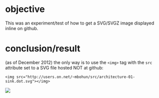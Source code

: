 # objective
This was an experiment/test of how to get a SVG/SVGZ image displayed inline on github.

# conclusion/result
(as of December 2012) the only way is to use the `<img>` tag with the `src` attribute set to a SVG file hosted NOT at github:
```
<img src="http://users.on.net/~mbohun/src/architecture-01-sink.dot.svg"></img>
```

<img src="http://users.on.net/~mbohun/src/architecture-01-sink.dot.svg"></img>
